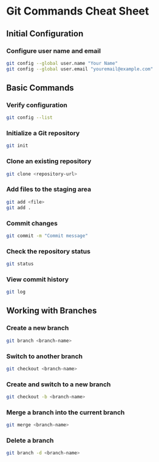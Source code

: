 # Git Commands Cheat Sheet

## Initial Configuration

### Configure user name and email
```bash
git config --global user.name "Your Name"
git config --global user.email "youremail@example.com"
```
## Basic Commands

### Verify configuration
```bash
git config --list
```

### Initialize a Git repository
```bash
git init
```

### Clone an existing repository
```bash
git clone <repository-url>
```

### Add files to the staging area
```bash
git add <file>
git add .
```

###  Commit changes
```bash
git commit -m "Commit message"
```

### Check the repository status
```bash
git status
```

### View commit history
```bash
git log
```

## Working with Branches

### Create a new branch
```bash
git branch <branch-name>
```

### Switch to another branch
```bash
git checkout <branch-name>
```

### Create and switch to a new branch
```bash
git checkout -b <branch-name>
```

### Merge a branch into the current branch
```bash
git merge <branch-name>
```

### Delete a branch
```bash
git branch -d <branch-name>
```
